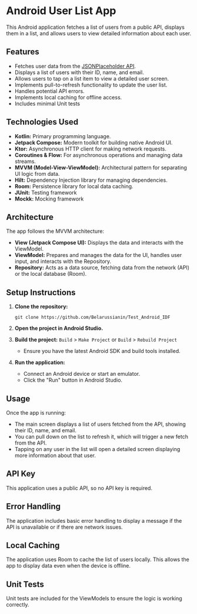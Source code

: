# Android User List App

This Android application fetches a list of users from a public API, displays them in a list, and allows users to view detailed information about each user.

## Features

*   Fetches user data from the [JSONPlaceholder API](https://jsonplaceholder.typicode.com/users).
*   Displays a list of users with their ID, name, and email.
*   Allows users to tap on a list item to view a detailed user screen.
*   Implements pull-to-refresh functionality to update the user list.
*   Handles potential API errors.
*   Implements local caching for offline access.
*   Includes minimal Unit tests

## Technologies Used

*   **Kotlin:** Primary programming language.
*   **Jetpack Compose:** Modern toolkit for building native Android UI.
*   **Ktor:**  Asynchronous HTTP client for making network requests.
*   **Coroutines & Flow:** For asynchronous operations and managing data streams.
*   **MVVM (Model-View-ViewModel):** Architectural pattern for separating UI logic from data.
*   **Hilt:** Dependency Injection library for managing dependencies.
*   **Room:** Persistence library for local data caching.
*   **JUnit:** Testing framework
*   **Mockk:** Mocking framework

## Architecture

The app follows the MVVM architecture:

*   **View (Jetpack Compose UI):** Displays the data and interacts with the ViewModel.
*   **ViewModel:**  Prepares and manages the data for the UI, handles user input, and interacts with the Repository.
*   **Repository:**  Acts as a data source, fetching data from the network (API) or the local database (Room).

## Setup Instructions

1.  **Clone the repository:**

    ```
    git clone https://github.com/Belarussianin/Test_Android_IDF
    ```

2.  **Open the project in Android Studio.**

3.  **Build the project:** `Build` > `Make Project` or `Build` > `Rebuild Project`
    *   Ensure you have the latest Android SDK and build tools installed.

4.  **Run the application:**

    *   Connect an Android device or start an emulator.
    *   Click the "Run" button in Android Studio.

## Usage

Once the app is running:

*  The main screen displays a list of users fetched from the API, showing their ID, name, and email.
*  You can pull down on the list to refresh it, which will trigger a new fetch from the API.
*  Tapping on any user in the list will open a detailed screen displaying more information about that user.

## API Key

This application uses a public API, so no API key is required.

## Error Handling

The application includes basic error handling to display a message if the API is unavailable or if there are network issues.

## Local Caching

The application uses Room to cache the list of users locally. This allows the app to display data even when the device is offline.

## Unit Tests

Unit tests are included for the ViewModels to ensure the logic is working correctly.
